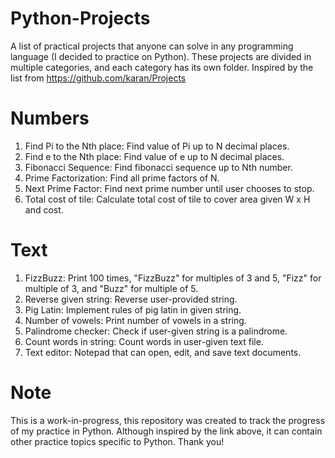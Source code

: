 # Python-Projects

A list of practical projects that anyone can solve in any programming language (I decided to practice on Python). These projects are divided in multiple categories, and each category has its own folder. Inspired by the list from https://github.com/karan/Projects

# Numbers
1. Find Pi to the Nth place: Find value of Pi up to N decimal places.
2. Find e to the Nth place: Find value of e up to N decimal places.
3. Fibonacci Sequence: Find fibonacci sequence up to Nth number.
4. Prime Factorization: Find all prime factors of N.
5. Next Prime Factor: Find next prime number until user chooses to stop.
6. Total cost of tile: Calculate total cost of tile to cover area given W x H and cost.

# Text
1. FizzBuzz: Print 100 times, "FizzBuzz" for multiples of 3 and 5, "Fizz" for multiple of 3, and "Buzz" for multiple of 5.
2. Reverse given string: Reverse user-provided string.
3. Pig Latin: Implement rules of pig latin in given string.
4. Number of vowels: Print number of vowels in a string.
5. Palindrome checker: Check if user-given string is a palindrome.
6. Count words in string: Count words in user-given text file.
7. Text editor: Notepad that can open, edit, and save text documents.

# Note
This is a work-in-progress, this repository was created to track the progress of my practice in Python. Although inspired by the link above, it can contain other practice topics specific to Python. Thank you!

